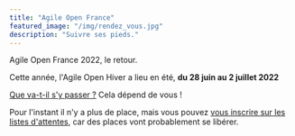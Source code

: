 ```yaml
---
title: "Agile Open France"
featured_image: "/img/rendez_vous.jpg"
description: "Suivre ses pieds."
---
```


Agile Open France 2022, le retour.

Cette année, l'Agile Open Hiver a lieu en été, **du 28 juin au 2 juillet 2022**

[Que va-t-il s'y passer ?](esprit) Cela dépend de vous !

Pour l'instant il n'y a plus de place, mais vous pouvez [vous inscrire sur les listes d'attentes](inscription), car des places vont probablement se libérer.

